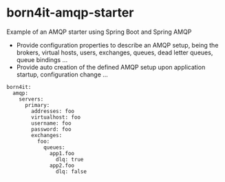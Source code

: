# born4it-amqp-starter
Example of an AMQP starter using Spring Boot and Spring AMQP

* Provide configuration properties to describe an AMQP setup, being the brokers, virtual hosts, users, exchanges, queues, dead letter queues, queue bindings ...
* Provide auto creation of the defined AMQP setup upon application startup, configuration change ...

```
born4it:
  amqp:
    servers:
      primary:
        addresses: foo
        virtualhost: foo
        username: foo
        password: foo
        exchanges:
          foo:
            queues:
              app1.foo
                dlq: true
              app2.foo
                dlq: false
```
